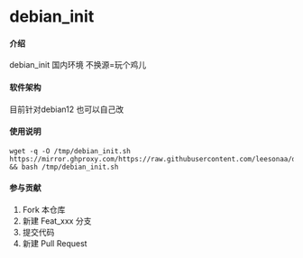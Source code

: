 # debian_init

#### 介绍
debian_init 国内环境 不换源=玩个鸡儿

#### 软件架构
目前针对debian12
也可以自己改


#### 使用说明

```
wget -q -O /tmp/debian_init.sh https://mirror.ghproxy.com/https://raw.githubusercontent.com/leesonaa/debian_init/main/debian_init.sh && bash /tmp/debian_init.sh 
```



#### 参与贡献

1.  Fork 本仓库
2.  新建 Feat_xxx 分支
3.  提交代码
4.  新建 Pull Request



